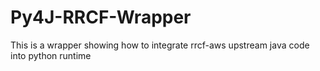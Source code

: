 # Py4J-RRCF-Wrapper
This is a wrapper showing how to integrate rrcf-aws upstream java code into python runtime

